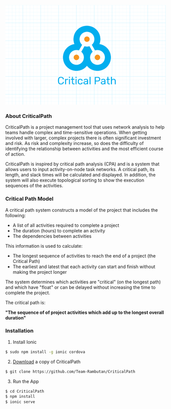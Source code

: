 ![logo](https://github.com/Team-Rambutan/CriticalPath/blob/master/logo2.png)

### About CriticalPath

CriticalPath is a project management tool that uses network analysis to help teams handle complex and time-sensitive operations. When getting involved with larger, complex projects there is often significant investment and risk. As risk and complexity increase, so does the difficulty of identifying the relationship between activities and the most efficient course of action. 

CriticalPath is inspired by critical path analysis (CPA) and is a system that allows users to input activity-on-node task networks. A critical path, its length, and slack times will be calculated and displayed. In addition, the system will also execute topological sorting to show the execution sequences of the activities.
 
 ### Critical Path Model
 
 A critical path system constructs a model of the project that includes the following:
 
* A list of all activities required to complete a project
* The duration (hours) to complete an activity
* The dependencies between activities

This information is used to calculate:

* The longest sequence of activities to reach the end of a project (the Critical Path)
* The earliest and latest that each activity can start and finish without making the project longer

The system determines which activities are "critical" (on the longest path) and which have "float" or can be delayed without increasing the time to complete the project. 

The critical path is:

**"The sequence of of project activities which add up to the longest overall duration"**

### Installation

1. Install Ionic

```bash
$ sudo npm install -g ionic cordova
```

2. [Download](https://github.com/Team-Rambutan/CriticalPath) a copy of CriticalPath 
```bash
$ git clone https://github.com/Team-Rambutan/CriticalPath
```

3. Run the App

```bash
$ cd CriticalPath
$ npm install
$ ionic serve
```
